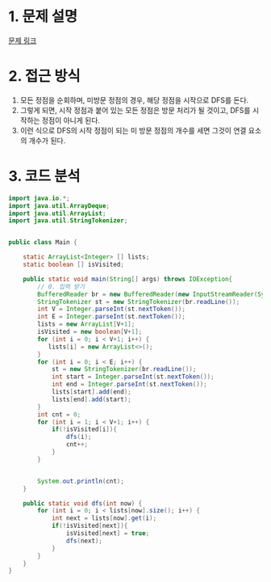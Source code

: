 # 1. 문제 설명

[문제 링크](https://www.acmicpc.net/problem/11724)

# 2. 접근 방식

1. 모든 정점을 순회하며, 미방문 정점의 경우, 해당 정점을 시작으로 DFS를 돈다. 
2. 그렇게 되면, 시작 정점과 붙어 있는 모든 정점은 방문 처리가 될 것이고, DFS를 시작하는 정점이 아니게 된다.
3. 이런 식으로 DFS의 시작 정점이 되는 미 방문 정점의 개수를 세면 그것이 연결 요소의 개수가 된다.

# 3. 코드 분석 

```java
import java.io.*;
import java.util.ArrayDeque;
import java.util.ArrayList;
import java.util.StringTokenizer;


public class Main {

    static ArrayList<Integer> [] lists;
    static boolean [] isVisited;

    public static void main(String[] args) throws IOException{
        // 0. 입력 받기
        BufferedReader br = new BufferedReader(new InputStreamReader(System.in));
        StringTokenizer st = new StringTokenizer(br.readLine());
        int V = Integer.parseInt(st.nextToken());
        int E = Integer.parseInt(st.nextToken());
        lists = new ArrayList[V+1];
        isVisited = new boolean[V+1];
        for (int i = 0; i < V+1; i++) {
           lists[i] = new ArrayList<>();
        }
        for (int i = 0; i < E; i++) {
            st = new StringTokenizer(br.readLine());
            int start = Integer.parseInt(st.nextToken());
            int end = Integer.parseInt(st.nextToken());
            lists[start].add(end);
            lists[end].add(start);
        }
        int cnt = 0;
        for (int i = 1; i < V+1; i++) {
            if(!isVisited[i]){
                dfs(i);
                cnt++;
            }
        }


        System.out.println(cnt);
    }

    public static void dfs(int now) {
        for (int i = 0; i < lists[now].size(); i++) {
            int next = lists[now].get(i);
            if(!isVisited[next]){
                isVisited[next] = true;
                dfs(next);
            }
        }
    }
}
```

